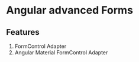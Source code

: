 # Angular advanced Forms

## Features
1. FormControl Adapter
2. Angular Material FormControl Adapter 
